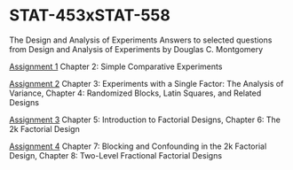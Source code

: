# STAT-453xSTAT-558
The Design and Analysis of Experiments
Answers to selected questions from Design and Analysis of Experiments by Douglas C. Montgomery

[Assignment 1](https://github.com/BelinaJang/STAT-453xSTAT-558/blob/main/stat453_assignment01.pdf)
Chapter 2: Simple Comparative Experiments

[Assignment 2](https://github.com/BelinaJang/STAT-453xSTAT-558/blob/main/stat453_assignment02.pdf)
Chapter 3: Experiments with a Single Factor: The Analysis of Variance,
Chapter 4: Randomized Blocks, Latin Squares, and Related Designs

[Assignment 3](https://github.com/BelinaJang/STAT-453xSTAT-558/blob/main/stat453_assignment03.pdf)
Chapter 5: Introduction to Factorial Designs,
Chapter 6: The 2k Factorial Design

[Assignment 4](https://github.com/BelinaJang/STAT-453xSTAT-558/blob/main/stat453_assignment04.pdf)
Chapter 7: Blocking and Confounding in the 2k Factorial Design,
Chapter 8: Two-Level Fractional Factorial Designs
